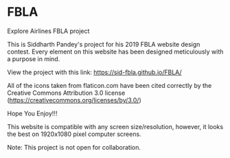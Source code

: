 # FBLA
Explore Airlines FBLA project

This is Siddharth Pandey's project for his 2019 FBLA website design contest. Every element on this website has been designed meticulously with  a purpose in mind.

View the project with this link: https://sid-fbla.github.io/FBLA/

All of the icons taken from flaticon.com have been cited correctly by the Creative Commons Attribution 3.0 license (https://creativecommons.org/licenses/by/3.0/)

Hope You Enjoy!!!

This website is compatible with any screen size/resolution, however, it looks the best on 1920x1080 pixel computer screens.

Note: This project is not open for collaboration.
